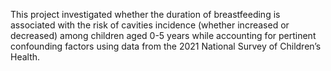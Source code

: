 This project investigated whether the duration of breastfeeding is associated with the risk of cavities incidence (whether increased or decreased) among children aged 0-5 years while accounting for pertinent confounding factors using data from the 2021 National Survey of Children’s Health.
